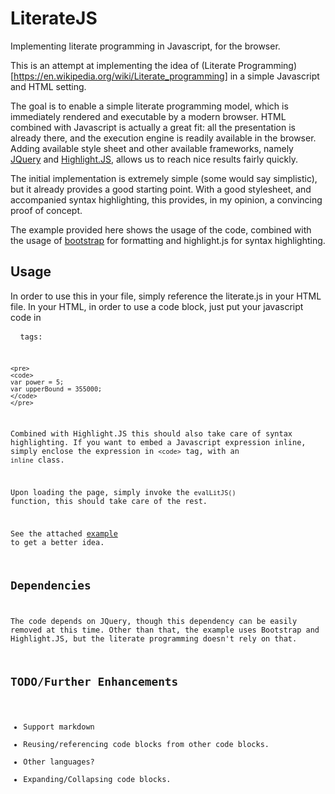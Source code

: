 # LiterateJS
Implementing literate programming in Javascript, for the browser.

This is an attempt at implementing the idea of (Literate Programming)[https://en.wikipedia.org/wiki/Literate_programming] in a simple Javascript and HTML setting.

The goal is to enable a simple literate programming model, which is immediately rendered and executable by a modern browser.
HTML combined with Javascript is actually a great fit: all the presentation is already there, and the execution engine is readily available in the browser.
Adding available style sheet and other available frameworks, namely [JQuery](https://jquery.com/) and [Highlight.JS](https://highlightjs.org/), allows us to reach nice results fairly quickly.

The initial implementation is extremely simple (some would say simplistic), but it already provides a good starting point.
With a good stylesheet, and accompanied syntax highlighting, this provides, in my opinion, a convincing proof of concept.

The example provided here shows the usage of the code, combined with the usage of [bootstrap](http://getbootstrap.com/css/) for formatting and highlight.js for syntax highlighting.

## Usage

In order to use this in your file, simply reference the literate.js in your HTML file.
In your HTML, in order to use a code block, just put your javascript code in <pre> <code> tags:
```
<pre>
<code>
var power = 5;
var upperBound = 355000;
</code>
</pre>
```
Combined with Highlight.JS this should also take care of syntax highlighting.
If you want to embed a Javascript expression inline, simply enclose the expression in `<code>` tag, with an `inline` class.

Upon loading the page, simply invoke the `evalLitJS()` function, this should take care of the rest.

See the attached [example](https://github.com/slior/LiterateJS/blob/master/euler30.html) to get a better idea.

## Dependencies

The code depends on JQuery, though this dependency can be easily removed at this time.
Other than that, the example uses Bootstrap and Highlight.JS, but the literate programming doesn't rely on that.

## TODO/Further Enhancements

- Support markdown
- Reusing/referencing code blocks from other code blocks.
- Other languages?
- Expanding/Collapsing code blocks.